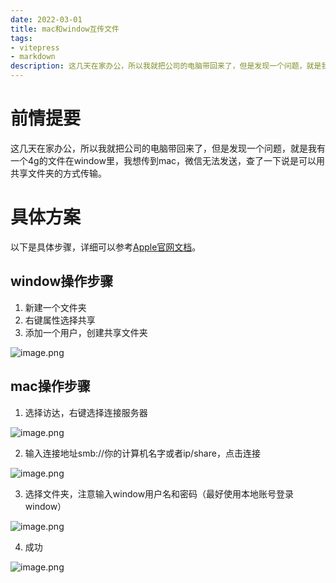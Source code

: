 ```yaml
---
date: 2022-03-01
title: mac和window互传文件
tags:
- vitepress
- markdown
description: 这几天在家办公，所以我就把公司的电脑带回来了，但是发现一个问题，就是我有一个4g的文件在window里，我想传到mac，微信无法发送，查了一下说是可以用共享文件夹的方式传输。
---
```

# 前情提要
这几天在家办公，所以我就把公司的电脑带回来了，但是发现一个问题，就是我有一个4g的文件在window里，我想传到mac，微信无法发送，查了一下说是可以用共享文件夹的方式传输。


# 具体方案
以下是具体步骤，详细可以参考[Apple官网文档](https://support.apple.com/zh-cn/guide/mac-help/mchlp1660/12.0/mac/12.0)。
## window操作步骤

1. 新建一个文件夹
1. 右键属性选择共享
1. 添加一个用户，创建共享文件夹



![image.png](https://cdn.nlark.com/yuque/0/2022/png/25635684/1646147229469-d1cd8154-cca4-490a-8228-7e4deaef660d.png#clientId=u0adbf0b1-f8bd-4&crop=0&crop=0&crop=1&crop=1&from=paste&height=381&id=u96330617&margin=%5Bobject%20Object%5D&name=image.png&originHeight=762&originWidth=1323&originalType=binary&ratio=1&rotation=0&showTitle=false&size=116182&status=done&style=none&taskId=u561f04bb-a440-48f9-8e11-588641ca451&title=&width=661.5)


## mac操作步骤

1. 选择访达，右键选择连接服务器

![image.png](https://cdn.nlark.com/yuque/0/2022/png/25635684/1646147459032-38209a02-2632-468f-b631-011ecfe4e5f8.png#clientId=u0adbf0b1-f8bd-4&crop=0&crop=0&crop=1&crop=1&from=paste&height=324&id=u695a603e&margin=%5Bobject%20Object%5D&name=image.png&originHeight=648&originWidth=340&originalType=binary&ratio=1&rotation=0&showTitle=false&size=125891&status=done&style=none&taskId=u4dcf8ce0-c38d-4d2c-9475-f89b1b385f8&title=&width=170)

2. 输入连接地址smb://你的计算机名字或者ip/share，点击连接

![image.png](https://cdn.nlark.com/yuque/0/2022/png/25635684/1646147622075-678ec1aa-9093-49da-8518-d58a73e47dc7.png#clientId=u0adbf0b1-f8bd-4&crop=0&crop=0&crop=1&crop=1&from=paste&height=231&id=u7e92f270&margin=%5Bobject%20Object%5D&name=image.png&originHeight=462&originWidth=972&originalType=binary&ratio=1&rotation=0&showTitle=false&size=132683&status=done&style=none&taskId=u1f21beb1-d66c-42ce-96c1-204503c7425&title=&width=486)

3. 选择文件夹，注意输入window用户名和密码（最好使用本地账号登录window）

![image.png](https://cdn.nlark.com/yuque/0/2022/png/25635684/1646147755526-9ddea69f-7580-4908-8719-c75354464060.png#clientId=u0adbf0b1-f8bd-4&crop=0&crop=0&crop=1&crop=1&from=paste&height=358&id=u8e89bda9&margin=%5Bobject%20Object%5D&name=image.png&originHeight=716&originWidth=840&originalType=binary&ratio=1&rotation=0&showTitle=false&size=64460&status=done&style=none&taskId=u5b6d9b42-3361-4dc0-b298-7d82cd92ab6&title=&width=420)

4. 成功



![image.png](https://cdn.nlark.com/yuque/0/2022/png/25635684/1646147950671-c038c8e6-d20f-4317-b228-2a4d9a537a3a.png#clientId=u0adbf0b1-f8bd-4&crop=0&crop=0&crop=1&crop=1&from=paste&height=273&id=uff705e38&margin=%5Bobject%20Object%5D&name=image.png&originHeight=1376&originWidth=2508&originalType=binary&ratio=1&rotation=0&showTitle=false&size=217620&status=done&style=none&taskId=u68da2d93-6cc8-4059-a4aa-157e6e55c8b&title=&width=497)
